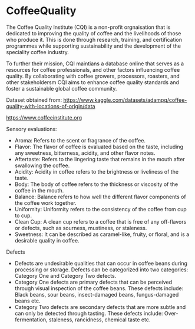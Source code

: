 # CoffeeQuality

The Coffee Quality Institute (CQI) is a non-profit orgnaisation that is dedicated to improving the quality of coffee and the livelihoods of those who produce it. This is done through research, training, and certification programmes while supporting sustainability and the development of the speciality coffee industry.

To further their mission, CQI maintians a database online that serves as a resources for coffee professionals, and other factors influencing coffee quality. By collaborating with coffee growers, processors, roasters, and other stakeholdersm CQI aims to enhance coffee quality standards and foster a sustainable global coffee community.

Dataset obtained from:
https://www.kaggle.com/datasets/adampq/coffee-quality-with-locations-of-origin/data

https://www.coffeeinstitute.org


Sensory evaluations:
- Aroma: Refers to the scent or fragrance of the coffee.
- Flavor: The flavor of coffee is evaluated based on the taste, including any sweetness, bitterness, acidity, and other flavor notes.
- Aftertaste: Refers to the lingering taste that remains in the mouth after swallowing the coffee.
- Acidity: Acidity in coffee refers to the brightness or liveliness of the taste.
- Body: The body of coffee refers to the thickness or viscosity of the coffee in the mouth.
- Balance: Balance refers to how well the different flavor components of the coffee work together.
- Uniformity: Uniformity refers to the consistency of the coffee from cup to cup.
- Clean Cup: A clean cup refers to a coffee that is free of any off-flavors or defects, such as sourness, mustiness, or staleness.
- Sweetness: It can be described as caramel-like, fruity, or floral, and is a desirable quality in coffee.

Defects
- Defects are undesirable qualities that can occur in coffee beans during processing or storage. Defects can be categorized into two categories: Category One and Category Two defects.
- Category One defects are primary defects that can be perceived through visual inspection of the coffee beans. These defects include: Black beans, sour beans, insect-damaged beans, fungus-damaged beans etc.
- Category Two defects are secondary defects that are more subtle and can only be detected through tasting. These defects include: Over-fermentation, staleness, rancidness, chemical taste etc.
